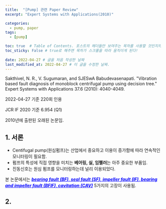 ```yaml
---
title:  "[Pump] 관련 Paper Review"
excerpt: "Expert Systems with Applications(2010)"

categories:
  - pump, paper
tags:
  - [pump]

toc: true  # Table of Contents. 포스트의 헤더들만 보여주는 목차를 사용할 것인지의 여부. ture 로 해주면 포스트의 목차가 보이게 된다.
toc_sticky: False # true로 해주면 목차가 스크롤을 따라 움직이게 된다!
 
date: 2022-04-27 # 글을 처음 작성한 날짜
last_modified_at: 2022-04-27 # 이 글을 수정한 날짜.
---
```


Sakthivel, N. R., V. Sugumaran, and SJESwA Babudevasenapati. "Vibration based fault diagnosis of monoblock centrifugal pump using decision tree." Expert Systems with Applications 37.6 (2010): 4040-4049.

2022-04-27 기준 220회 인용

JCR IF 2020 기준 6.954 (Q1)

2010년에 출판된 오래된 논문임.

## 1. 서론

  - Centifugal pump(원심펌프)는 산업에서 중요하고 이용이 증가함에 따라 연속적인 모니터링이 필요함.
  - 펌프의 특성에 직접 영향을 미치는 **베어링, 실, 임펠러**는 아주 중요한 부품임.
  - 진동신호는 원심 펌프를 모니터링하는데 널리 이용되었다.
  
  본 논문에서는 ***<span style="color:blue"><u>bearing fault (BF), seal fault (SF), impeller fault (IF), bearing and impeller fault (BFIF), cavitation (CAV)</u></span>*** 5가지의 고장이 사용됨.
  
## 2. 
